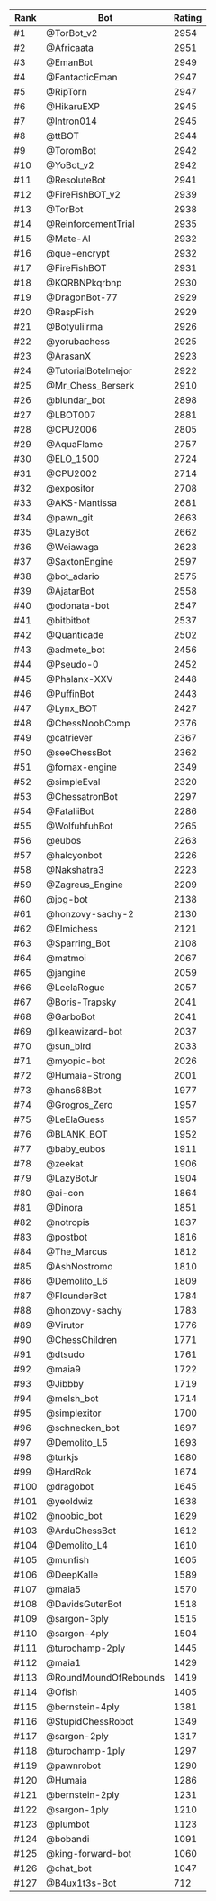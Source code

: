 Rank|Bot|Rating
---|---|---
#1|@TorBot_v2|2954
#2|@Africaata|2951
#3|@EmanBot|2949
#4|@FantacticEman|2947
#5|@RipTorn|2947
#6|@HikaruEXP|2945
#7|@Intron014|2945
#8|@ttBOT|2944
#9|@ToromBot|2942
#10|@YoBot_v2|2942
#11|@ResoluteBot|2941
#12|@FireFishBOT_v2|2939
#13|@TorBot|2938
#14|@ReinforcementTrial|2935
#15|@Mate-AI|2932
#16|@que-encrypt|2932
#17|@FireFishBOT|2931
#18|@KQRBNPkqrbnp|2930
#19|@DragonBot-77|2929
#20|@RaspFish|2929
#21|@Botyuliirma|2926
#22|@yorubachess|2925
#23|@ArasanX|2923
#24|@TutorialBotelmejor|2922
#25|@Mr_Chess_Berserk|2910
#26|@blundar_bot|2898
#27|@LBOT007|2881
#28|@CPU2006|2805
#29|@AquaFlame|2757
#30|@ELO_1500|2724
#31|@CPU2002|2714
#32|@expositor|2708
#33|@AKS-Mantissa|2681
#34|@pawn_git|2663
#35|@LazyBot|2662
#36|@Weiawaga|2623
#37|@SaxtonEngine|2597
#38|@bot_adario|2575
#39|@AjatarBot|2558
#40|@odonata-bot|2547
#41|@bitbitbot|2537
#42|@Quanticade|2502
#43|@admete_bot|2456
#44|@Pseudo-0|2452
#45|@Phalanx-XXV|2448
#46|@PuffinBot|2443
#47|@Lynx_BOT|2427
#48|@ChessNoobComp|2376
#49|@catriever|2367
#50|@seeChessBot|2362
#51|@fornax-engine|2349
#52|@simpleEval|2320
#53|@ChessatronBot|2297
#54|@FataliiBot|2286
#55|@WolfuhfuhBot|2265
#56|@eubos|2263
#57|@halcyonbot|2226
#58|@Nakshatra3|2223
#59|@Zagreus_Engine|2209
#60|@jpg-bot|2138
#61|@honzovy-sachy-2|2130
#62|@Elmichess|2121
#63|@Sparring_Bot|2108
#64|@matmoi|2067
#65|@jangine|2059
#66|@LeelaRogue|2057
#67|@Boris-Trapsky|2041
#68|@GarboBot|2041
#69|@likeawizard-bot|2037
#70|@sun_bird|2033
#71|@myopic-bot|2026
#72|@Humaia-Strong|2001
#73|@hans68Bot|1977
#74|@Grogros_Zero|1957
#75|@LeElaGuess|1957
#76|@BLANK_BOT|1952
#77|@baby_eubos|1911
#78|@zeekat|1906
#79|@LazyBotJr|1904
#80|@ai-con|1864
#81|@Dinora|1851
#82|@notropis|1837
#83|@postbot|1816
#84|@The_Marcus|1812
#85|@AshNostromo|1810
#86|@Demolito_L6|1809
#87|@FlounderBot|1784
#88|@honzovy-sachy|1783
#89|@Virutor|1776
#90|@ChessChildren|1771
#91|@dtsudo|1761
#92|@maia9|1722
#93|@Jibbby|1719
#94|@melsh_bot|1714
#95|@simplexitor|1700
#96|@schnecken_bot|1697
#97|@Demolito_L5|1693
#98|@turkjs|1680
#99|@HardRok|1674
#100|@dragobot|1645
#101|@yeoldwiz|1638
#102|@noobic_bot|1629
#103|@ArduChessBot|1612
#104|@Demolito_L4|1610
#105|@munfish|1605
#106|@DeepKalle|1589
#107|@maia5|1570
#108|@DavidsGuterBot|1518
#109|@sargon-3ply|1515
#110|@sargon-4ply|1504
#111|@turochamp-2ply|1445
#112|@maia1|1429
#113|@RoundMoundOfRebounds|1419
#114|@Ofish|1405
#115|@bernstein-4ply|1381
#116|@StupidChessRobot|1349
#117|@sargon-2ply|1317
#118|@turochamp-1ply|1297
#119|@pawnrobot|1290
#120|@Humaia|1286
#121|@bernstein-2ply|1231
#122|@sargon-1ply|1210
#123|@plumbot|1123
#124|@bobandi|1091
#125|@king-forward-bot|1060
#126|@chat_bot|1047
#127|@B4ux1t3s-Bot|712
